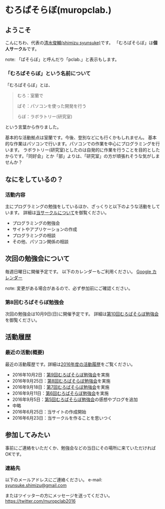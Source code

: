 # むろぱそらぼ(muropclab.)

## ようこそ
こんにちわ、代表の[清水俊輔(shimizu syunsuke)](md/member/001.shimizu.md)です。
「むろぱそらぼ」は**個人サークル**です。

note: 「ぱそらぼ」と呼んだり「pclab.」と表示もします。

### 「むろぱそらぼ」という名前について
「むろぱそらぼ」とは、

> むろ：室蘭で
>  
> ぱそ：パソコンを使った開発を行う
>  
> らぼ：ラボラトリー(研究室)

という言葉から作りました。

基本的な活動拠点は室蘭です。今後、登別などにも行くかもしれません。
基本的な作業はパソコンで行います。パソコンでの作業を中心にプログラミングを行います。
ラボラトリー(研究室)としたのは自発的に作業を行うことを目的としたからです。「同好会」とか「部」よりは、「研究室」の方が頑張れそうな気がしませんか？


## なにをしているの？

### 活動内容
主にプログラミングの勉強をしているほか、ざっくりと以下のような活動をしています。
詳細は[当サークルについて](md/about/circle.md)を御覧ください。

- プログラミングの勉強会
- サイトやアプリケーションの作成
- プログラミングの相談
- その他、パソコン関係の相談


## 次回の勉強会について
毎週日曜日に開催予定です。
以下のカレンダーもご利用ください。
[Google カレンダー](https://calendar.google.com/calendar/embed?src=7egkhmisj8a9greidbui7un3ng%40group.calendar.google.com&ctz=Asia/Tokyo)

note: 変更がある場合があるので、必ず参加前にご確認ください。

### 第8回むろぱそらぼ勉強会
次回の勉強会は10月9日(日)に開催予定です。
詳細は[第10回むろぱそらぼ勉強会](md/sitelog/2016/2016-10-09.md)を御覧ください。

## 活動履歴

### 最近の活動(概要)
最近の活動履歴です。詳細は[2016年度の活動履歴](md/sitelog/2016.md)をご覧ください。

- 2016年10月2日：[第9回むろぱそらぼ勉強会](md/sitelog/2016/10/2016-10-02.md)を実施
- 2016年9月25日：[第8回むろぱそらぼ勉強会](md/sitelog/2016/09/2016-09-25.md)を実施
- 2016年9月18日：[第7回むろぱそらぼ勉強会](md/sitelog/2016/09/2016-09-18.md)を実施
- 2016年9月11日：[第6回むろぱそらぼ勉強会](md/sitelog/2016/09/2016-09-11.md)を実施
- 2016年9月5日：[第5回むろぱそらぼ勉強会](md/sitelog/2016/09/2016-09-04.md)の感想やブログを追加
- 中略
- 2016年6月25日：当サイトの作成開始
- 2016年6月23日：当サークルを作ることを思いつく


## 参加してみたい
事前にご連絡をいただくか、勉強会などの当日にその場所に来ていただければOKです。

### 連絡先
以下のメールアドレスにご連絡ください。
e-mail: syunsuke.shimizu@gmail.com

またはツイッターの方にメッセージを送ってください。
https://twitter.com/muropclab2016
